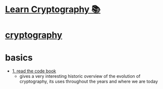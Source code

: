 # [Learn Cryptography 📚](c)


# [cryptography](https://www.wikiwand.com/en/Cryptography)


# basics


- [1. read the code book](https://www.goodreads.com/book/show/17994.The_Code_Book)
  - gives a very interesting historic overview of the evolution of cryptography, its uses throughout the years and where we are today

